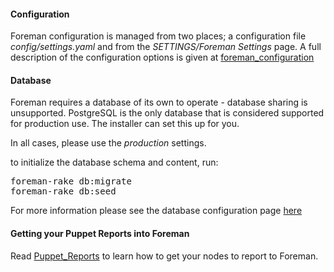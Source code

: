
#### Configuration

Foreman configuration is managed from two places; a configuration file
*config/settings.yaml* and from the *SETTINGS/Foreman Settings* page. A full
description of the configuration options is given at
[foreman_configuration](manuals/{{page.version}}/index.html#3.5.2ConfigurationOptions)

#### Database

Foreman requires a database of its own to operate - database sharing is
unsupported.
PostgreSQL is the only database that is considered supported for production use.
The installer can set this up for you.

In all cases, please use the *production* settings.

to initialize the database schema and content, run:
<pre>foreman-rake db:migrate
foreman-rake db:seed</pre>

For more information please see the database configuration page
[here](manuals/{{page.version}}/index.html#3.5.3DatabaseSetup)

#### Getting your Puppet Reports into Foreman

Read [Puppet_Reports](manuals/{{page.version}}/index.html#3.5.4PuppetReports) to learn how to get your nodes to report to Foreman.
